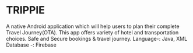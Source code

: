 # TRIPPIE
A native Android application which will help users to plan their complete Travel Journey(OTA). 
This app offers variety of hotel and transportation choices. Safe and Secure bookings & travel journey.
Language-: Java, XML
Database -: Firebase
